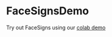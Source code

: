 # FaceSignsDemo

Try out FaceSigns using our [colab demo](https://colab.research.google.com/drive/1Qzqw0x_R5Xt62stvJCCQDqP8Qw_HAhIp?usp=sharing)
